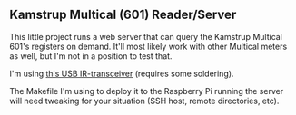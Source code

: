 ## Kamstrup Multical (601) Reader/Server

This little project runs a web server that can query the Kamstrup Multical 601's registers on demand. It'll most likely
work with other Multical meters as well, but I'm not in a position to test that.

I'm using [this USB IR-transceiver](https://de.elv.com/elv-bausatz-lesekopf-mit-usb-schnittstelle-fuer-digitale-zaehler-usb-iec-155523) (requires some soldering).

The Makefile I'm using to deploy it to the Raspberry Pi running the server will need tweaking for your situation (SSH host, remote directories, etc).  
